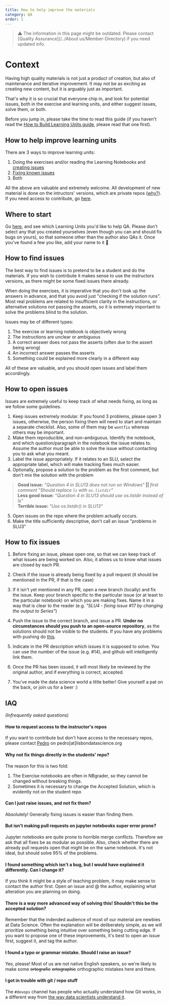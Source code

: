 ```yaml
---
title: How to help improve the materials
category: QA
order: 1
---
```


> ⚠️ The information in this page might be outdated. Please contact [Quality Assurance](/../About us/Member-Directory) if you need updated info.

# Context 

Having high quality materials is not just a product of creation, but also of maintenance and iterative improvement. It may not be as exciting as creating new content, but it is arguably just as important. 

That's why it is so crucial that everyone chip in, and look for potential issues, both in the exercise and learning units, and either suggest issues, solve them, or both. 

Before you jump in, please take the time to read this guide (if you haven't read the [How to Build Learning Units guide](/../Instructors/How-to-build-Learning-Units), please read that one first).

## How to help improve learning units 
There are 3 ways to improve learning units: 
1. Doing the exercises and/or reading the Learning Notebooks and [creating issues](#how-to-open-issues)
2. [Fixing known issues](#how-to-fix-issues) 
3. Both

All the above are valuable and extremely welcome. All development of new material is done on the intructors' versions, which are private repos ([why?](#why-not-fix-things-directly-in-the-students-repo)). If you need access to contribute, go [here](#how-to-request-access-to-the-instructors-repos). 

## Where to start 
Go [here](https://docs.google.com/spreadsheets/d/1E_r65ZLUwbtDwbdoSyuU4S2fC17kvRpezRUl-XyU4c4/edit#gid=0), and see which Learning Units you'd like to help QA. Please don't select any that you created yourselves (even though you can and should fix bugs on yours), so that someone other than the author also QAs it. Once you've found a few you like, add your name to it 🥇   

## How to find issues 
The best way to find issues is to pretend to be a student and do the materials. If you wish to contribute it makes sense to use the instructors versions, as there might be some fixed issues there already. 

When doing the exercises, it is imperative that you don't look up the answers in advance, and that you avoid just "checking if the solution runs". Most real problems are related to insufficient clarity in the instructions, or alternative solutions not passing the asserts, so it is extremely important to solve the problems blind to the solution.  

Issues may be of different types: 
1. The exercise or learning notebook is objectively wrong
2. The instructions are unclear or ambiguous 
3. A correct answer does not pass the asserts (often due to the assert being wrong)
4. An incorrect answer passes the asserts 
5. Something could be explained more clearly in a different way 

All of these are valuable, and you should open issues and label them accordingly. 

## How to open issues 
Issues are extremely useful to keep track of what needs fixing, as long as we follow some guidelines. 

1. Keep issues extremely modular. If you found 3 problems, please open 3 issues, otherwise, the person fixing them will need to start and maintain a separate checklist. Also, some of them may be `wontfix` whereas others may be important. 
2. Make them reproducible, and non-ambiguous. Identify the notebook, and which question/paragraph in the notebook the issue relates to. Assume the author must be able to solve the issue without contacting you to ask what you meant. 
3. Label the issue appropriately. If it relates to an SLU, select the appropriate label, which will make tracking fixes much easier. 
4. Optionally, propose a solution to the problem as the first comment, but don't mix the solution with the problem 
> **Good issue:** _"Question 4 in SLU13 does not run on Windows"_ **||** _first comment "Should replace `ls` with `os.listdir`"_  
> **Less good issue:** _"Question 4 in SLU13 should use os.listdir instead of ls"_  
> **Terrible issue:** _"Use os.listdir() in SLU13"_  
5. Open issues on the repo where the problem actually occurs. 
6. Make the title sufficiently descriptive, don't call an issue "problems in SLU3" 

## How to fix issues 

1. Before fixing an issue, please open one, so that we can keep track of what issues are being worked on. Also, it allows us to know what issues are closed by each PR. 

2. Check if the issue is already being fixed by a pull request (it should be mentioned in the PR, if that is the case) 

3. If it isn't yet mentioned in any PR, open a new branch (locally) and fix the issue. Keep your branch specific to the particular issue (or at least to the particular notebook) on which you are making fixes. Name it in a way that is clear to the reader (e.g. _"SLU4 - fixing issue #17 by changing the output to Series"_)

4. Push the issue to the correct branch, and issue a PR. **Under no circumstances should you push to an open-source repository**, as the solutions should not be visible to the students. If you have any problems with pushing do [this](https://github.com/LDSSA/wiki/wiki/How-to-help-improve-the-materials#how-to-request-access-to-the-instructors-repos). 

5. Indicate in the PR description which issues it is supposed to solve. You can use the number of the issue (e.g. #14), and github will intelligently link them.
 
6. Once the PR has been issued, it will most likely be reviewed by the original author, and if everything is correct, accepted. 

7. You've made the data science world a little better! Give yourself a pat on the back, or join us for a beer :) 

## IAQ 
_(Infrequently asked questions)_

#### How to request access to the instructor's repos 
If you want to contribute but don't have access to the necessary repos, please contact [Pedro](https://github.com/PedroGFonseca/) on pedro[at]lisbondatascience.org

#### Why not fix things directly in the students' repo? 
The reason for this is two fold: 
1. The Exercise notebooks are often in NBgrader, so they cannot be changed without breaking things.
2. Sometimes it is necessary to change the Accepted Solution, which is evidently not on the student repo 
 
#### Can I just raise issues, and not fix them? 
Absolutely! Generally fixing issues is easier than finding them. 

#### But isn't making pull requests on jupyter notebooks super error prone? 
Jupyter notebooks are quite prone to horrible merge conflicts. Therefore we ask that all fixes be as modular as possible. Also, check whether there are already pull requests open that might be on the same notebook. It's not ideal, but should solve 95% of the problems. 

#### I found something which isn't a bug, but I would have explained it differently. Can I change it? 
If you think it might be a style of teaching problem, it may make sense to contact the author first. Open an issue and @ the author, explaining what alteration you are planning on doing.

#### There is a way more advanced way of solving this! Shouldn't this be the accepted solution?
Remember that the indended audience of most of our material are newbies at Data Science. Often the explanation will be deliberately simple, as we will prioritize something being intuitive over something being cutting edge. 
If you want to propose one of these improvements, it's best to open an issue first, suggest it, and tag the author. 

#### I found a typo or grammar mistake. Should I raise an issue? 
Yes, please! Most of us are not native English speakers, so we're likely to make some ~~ortografic~~ ~~ortographic~~ orthographic mistakes here and there. 

#### I got in trouble with git / repo stuff
The `#devops` channel has people who actually understand how Git works, in a different way from [the way data scientists understand it](https://xkcd.com/1597/). 